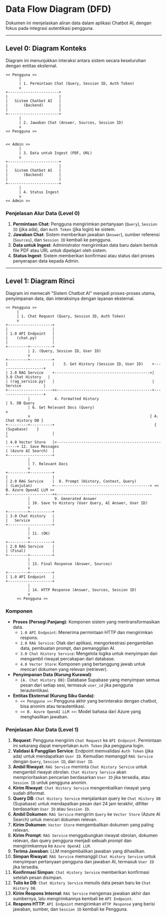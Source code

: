 
# Data Flow Diagram (DFD)

Dokumen ini menjelaskan aliran data dalam aplikasi Chatbot AI, dengan fokus pada integrasi autentikasi pengguna.

---

## Level 0: Diagram Konteks

Diagram ini menunjukkan interaksi antara sistem secara keseluruhan dengan entitas eksternal.

```
<< Pengguna >>
      |
      | 1. Permintaan Chat (Query, Session ID, Auth Token)
      v
+-----------------------+
|                       |
|   Sistem Chatbot AI   |
|       (Backend)       |
|                       |
+-----------------------+
      |
      | 2. Jawaban Chat (Answer, Sources, Session ID)
      v
<< Pengguna >>


<< Admin >>
      |
      | 3. Data untuk Ingest (PDF, URL)
      v
+-----------------------+
|                       |
|   Sistem Chatbot AI   |
|       (Backend)       |
|                       |
+-----------------------+
      |
      | 4. Status Ingest
      v
<< Admin >>
```

### Penjelasan Alur Data (Level 0)

1.  **Permintaan Chat**: Pengguna mengirimkan pertanyaan (`Query`), `Session ID` (jika ada), dan `Auth Token` (jika login) ke sistem.
2.  **Jawaban Chat**: Sistem memberikan jawaban (`Answer`), sumber referensi (`Sources`), dan `Session ID` kembali ke pengguna.
3.  **Data untuk Ingest**: Administrator mengirimkan data baru dalam bentuk file PDF atau URL untuk dipelajari oleh sistem.
4.  **Status Ingest**: Sistem memberikan konfirmasi atau status dari proses penyerapan data kepada Admin.

---

## Level 1: Diagram Rinci

Diagram ini memecah "Sistem Chatbot AI" menjadi proses-proses utama, penyimpanan data, dan interaksinya dengan layanan eksternal.

```
<< Pengguna >>
     |  
     | 1. Chat Request (Query, Session ID, Auth Token)
     v
+--------------------+
|                    |
| 1.0 API Endpoint   |
|    (chat.py)       |
|                    |
+---------+----------+
          | 2. (Query, Session ID, User ID)
          v
+---------+----------+
|                    |    3. Get History (Session ID, User ID)    +--------------------+
| 2.0 RAG Service    +------------------------------------------->| 3.0 Chat History   |
| (rag_service.py)   |                                            |   Service          |
+--------------------+<-------------------------------------------+--------------------+
          |           4. Formatted History                               | 5. DB Query
          | 6. Get Relevant Docs (Query)                                 v
          v                                                      { A. Chat History DB }
+---------+----------+                                             {    (Supabase)    }
|                    |                                                     ^
| 4.0 Vector Store   |<----------------------------------------------------+ 12. Save Messages
| (Azure AI Search)  |
+--------------------+
          |
          | 7. Relevant Docs
          v
+---------+----------+
|                    |
| 2.0 RAG Service    |  8. Prompt (History, Context, Query)
| (Lanjutan)         +-------------------------------------------> << B. Azure OpenAI LLM >>
+--------------------+<-------------------------------------------
          |           9. Generated Answer
          | 10. Save to History (User Query, AI Answer, User ID)
          v
+---------+----------+
| 3.0 Chat History   |
|   Service          |
+--------------------+
          |
          | 11. (OK)
          v
+---------+----------+
| 2.0 RAG Service    |
| (Final)            |
+---------+----------+
          |
          | 13. Final Response (Answer, Sources)
          v
+---------+----------+
| 1.0 API Endpoint   |
+--------------------+
          |
          | 14. HTTP Response (Answer, Sources, Session ID)
          v
     << Pengguna >>
```

### Komponen

*   **Proses (Persegi Panjang)**: Komponen sistem yang mentransformasikan data.
    *   `1.0 API Endpoint`: Menerima permintaan HTTP dan mengirimkan respons.
    *   `2.0 RAG Service`: Otak dari aplikasi, mengorkestrasi pengambilan data, pembuatan prompt, dan pemanggilan AI.
    *   `3.0 Chat History Service`: Mengelola logika untuk menyimpan dan mengambil riwayat percakapan dari database.
    *   `4.0 Vector Store`: Komponen yang bertanggung jawab untuk mencari dokumen yang relevan (retriever).
*   **Penyimpanan Data (Kurung Kurawal)**:
    *   `{A. Chat History DB}`: Database Supabase yang menyimpan semua pesan dari setiap sesi, termasuk `user_id` jika pengguna terautentikasi.
*   **Entitas Eksternal (Kurung Siku Ganda)**:
    *   `<< Pengguna >>`: Pengguna akhir yang berinteraksi dengan chatbot, bisa anonim atau terautentikasi.
    *   `<< B. Azure OpenAI LLM >>`: Model bahasa dari Azure yang menghasilkan jawaban.

### Penjelasan Alur Data (Level 1)

1.  **Request**: Pengguna mengirim `Chat Request` ke `API Endpoint`. Permintaan ini sekarang dapat menyertakan `Auth Token` jika pengguna login.
2.  **Validasi & Panggilan Service**: Endpoint memvalidasi `Auth Token` (jika ada) untuk mendapatkan `User ID`. Kemudian memanggil `RAG Service` dengan `Query`, `Session ID`, dan `User ID`.
3.  **Ambil Riwayat**: `RAG Service` meminta `Chat History Service` untuk mengambil riwayat obrolan. `Chat History Service` akan memprioritaskan pencarian berdasarkan `User ID` jika tersedia, atau `Session ID` untuk pengguna anonim.
4.  **Kirim Riwayat**: `Chat History Service` mengembalikan riwayat yang sudah diformat.
5.  **Query DB**: `Chat History Service` menjalankan query ke `Chat History DB` (Supabase) untuk mendapatkan pesan dari 24 jam terakhir, difilter berdasarkan `User ID` atau `Session ID`.
6.  **Ambil Dokumen**: `RAG Service` mengirim `Query` ke `Vector Store` (Azure AI Search) untuk mencari dokumen relevan.
7.  **Kirim Dokumen**: `Vector Store` mengembalikan dokumen yang paling relevan.
8.  **Kirim Prompt**: `RAG Service` menggabungkan riwayat obrolan, dokumen relevan, dan query pengguna menjadi sebuah *prompt* dan mengirimkannya ke `Azure OpenAI LLM`.
9.  **Terima Jawaban**: LLM mengembalikan jawaban yang dihasilkan.
10. **Simpan Riwayat**: `RAG Service` memanggil `Chat History Service` untuk menyimpan pertanyaan pengguna dan jawaban AI, termasuk `User ID` jika tersedia.
11. **Konfirmasi Simpan**: `Chat History Service` memberikan konfirmasi setelah pesan disimpan.
12. **Tulis ke DB**: `Chat History Service` menulis data pesan baru ke `Chat History DB`.
13. **Kirim Respons Internal**: `RAG Service` mengemas jawaban akhir dan sumbernya, lalu mengirimkannya kembali ke `API Endpoint`.
14. **Respons HTTP**: `API Endpoint` mengirimkan `HTTP Response` yang berisi jawaban, sumber, dan `Session ID` kembali ke Pengguna.
